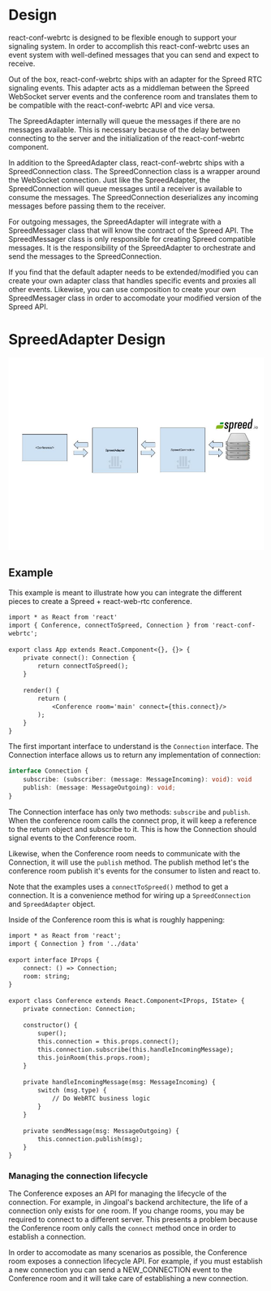 # Design

react-conf-webrtc is designed to be flexible enough to support your signaling system. In order to accomplish this
react-conf-webrtc uses an event system with well-defined messages that you can send and expect to receive.

Out of the box, react-conf-webrtc ships with an adapter for the Spreed RTC signaling events. This adapter acts
as a middleman between the Spreed WebSocket server events and the conference room and translates them to be
compatible with the react-conf-webrtc API and vice versa.

The SpreedAdapter internally will queue the messages if there are no messages available. This is necessary because
of the delay between connecting to the server and the initialization of the react-conf-webrtc component.

In addition to the SpreedAdapter class, react-conf-webrtc ships with a SpreedConnection class. The SpreedConnection
class is a wrapper around the WebSocket connection. Just like the SpreedAdapter, the SpreedConnection will queue messages
until a receiver is available to consume the messages. The SpreedConnection deserializes any incoming messages before passing
them to the receiver.

For outgoing messages, the SpreedAdapter will integrate with a SpreedMessager class that will know the contract
of the Spreed API. The SpreedMessager class is only responsible for creating Spreed compatible messages. It is the
responsibility of the SpreedAdapter to orchestrate and send the messages to the SpreedConnection.

If you find that the default adapter needs to be extended/modified you can create your own
adapter class that handles specific events and proxies all other events. Likewise, you can
use composition to create your own SpreedMessager class in order to accomodate your modified
version of the Spreed API.

# SpreedAdapter Design

![SpreedAdapter architecture](images/SpreedAdapter.jpg)

## Example

This example is meant to illustrate how you can integrate the different pieces to
create a Spreed + react-web-rtc conference.

```tsx
import * as React from 'react'
import { Conference, connectToSpreed, Connection } from 'react-conf-webrtc';

export class App extends React.Component<{}, {}> {
    private connect(): Connection {
        return connectToSpreed();
    }

    render() {
        return (
            <Conference room='main' connect={this.connect}/>
        );
    }
}
```

The first important interface to understand is the `Connection` interface. The Connection
interface allows us to return any implementation of connection:

```ts
interface Connection {
    subscribe: (subscriber: (message: MessageIncoming): void): void
    publish: (message: MessageOutgoing): void;
}
```

The Connection interface has only two methods: `subscribe` and `publish`. When the conference room calls the connect prop,
it will keep a reference to the return object and subscribe to it. This is how the Connection should signal events to the Conference room.

Likewise, when the Conference room needs to communicate with the Connection, it will use the `publish` method. The publish method
let's the conference room publish it's events for the consumer to listen and react to.

Note that the examples uses a `connectToSpreed()` method to get a connection. It is a convenience method for wiring up a
`SpreedConnection` and `SpreedAdapter` object.

Inside of the Conference room this is what is roughly happening:

```tsx
import * as React from 'react';
import { Connection } from '../data'

export interface IProps {
    connect: () => Connection;
    room: string;
}

export class Conference extends React.Component<IProps, IState> {
    private connection: Connection;

    constructor() {
        super();
        this.connection = this.props.connect();
        this.connection.subscribe(this.handleIncomingMessage);
        this.joinRoom(this.props.room);
    }

    private handleIncomingMessage(msg: MessageIncoming) {
        switch (msg.type) {
            // Do WebRTC business logic
        }
    }

    private sendMessage(msg: MessageOutgoing) {
        this.connection.publish(msg);
    }
}
```

### Managing the connection lifecycle

The Conference exposes an API for managing the lifecycle of the connection. For example, in Jingoal's backend architecture, the life of a connection only exists for one room. If you change rooms,
you may be required to connect to a different server. This presents a problem because the Conference room only calls the `connect` method once in order to establish a connection.

In order to accomodate as many scenarios as possible, the Conference room exposes a connection lifecycle API. For example, if you must establish a new connection you can send a NEW_CONNECTION event to the
Conference room and it will take care of establishing a new connection.

